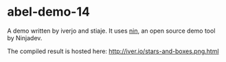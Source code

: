 abel-demo-14
============
A demo written by iverjo and stiaje. It uses [nin](https://github.com/ninjadev/nin), an open source demo tool by Ninjadev.

The compiled result is hosted here: http://iver.io/stars-and-boxes.png.html
